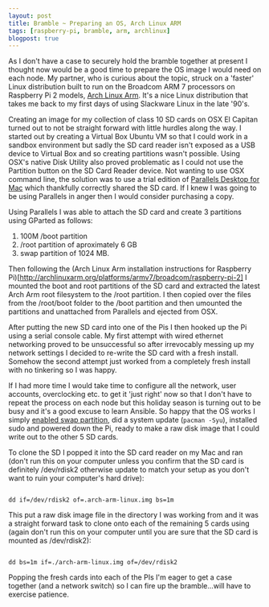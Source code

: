 ```yaml
---
layout: post
title: Bramble ~ Preparing an OS, Arch Linux ARM
tags: [raspberry-pi, bramble, arm, archlinux]
blogpost: true
---
```

As I don't have a case to securely hold the bramble together at present I thought now would be a good time to prepare the OS image I would need on each node. My partner, who is curious about the topic, struck on a 'faster' Linux distribution built to run on the Broadcom ARM 7 processors on Raspberry Pi 2 models, [Arch Linux Arm](http://archlinuxarm.org/platforms/armv7/broadcom/raspberry-pi-2]). It's a nice Linux distribution that takes me back to my first days of using Slackware Linux in the late '90's.

Creating an image for my collection of class 10 SD cards on OSX El Capitan turned out to not be straight forward with little hurdles along the way. I started out by creating a Virtual Box Ubuntu VM so that I could work in a sandbox environment but sadly the SD card reader isn't exposed as a USB device to Virtual Box and so creating partitions wasn't possible. Using OSX's native Disk Utility also proved problematic as I could not use the Partition button on the SD Card Reader device. Not wanting to use OSX command line, the solution was to use a trial edition of [Parallels Desktop for Mac](http://www.parallels.com/uk/products/desktop/) which thankfully correctly shared the SD card. If I knew I was going to be using Parallels in anger then I would consider purchasing a copy.

Using Parallels I was able to attach the SD card and create 3 partitions using GParted as follows: 

1. 100M /boot partition
2. /root partition of aproximately 6 GB
3. swap partition of 1024 MB.

Then following the (Arch Linux Arm installation instructions for Raspberry Pi)[http://archlinuxarm.org/platforms/armv7/broadcom/raspberry-pi-2] I mounted the boot and root partitions of the SD card and extracted the latest Arch Arm root filesystem to the /root partition. I then copied over the files from the /root/boot folder to the /boot partition and then umounted the partitions and unattached from Parallels and ejected from OSX.

After putting the new SD card into one of the Pis I then hooked up the Pi using a serial console cable. My first attempt with wired ethernet networking proved to be unsuccessful so after irrevocably messing up my network settings I decided to re-write the SD card with a fresh install. Somehow the second attempt just worked from a completely fresh install with no tinkering so I was happy.

If I had more time I would take time to configure all the network, user accounts, overclocking etc. to get it 'just right' now so that I don't have to repeat the process on each node but this holiday season is turning out to be busy and it's a good excuse to learn Ansible. So happy that the OS works I simply [enabled swap partition](https://access.redhat.com/documentation/en-US/Red_Hat_Enterprise_Linux/3/html/System_Administration_Guide/s1-swap-adding.html), did a system update (`pacman -Syu`), installed sudo and powered down the Pi, ready to make a raw disk image that I could write out to the other 5 SD cards.

To clone the SD I popped it into the SD card reader on my Mac and ran (don't run this on your computer unless you confirm that the SD card is definitely /dev/rdisk2 otherwise update to match your setup as you don't want to ruin your computer's hard drive):

<pre><code>
dd if=/dev/rdisk2 of=.arch-arm-linux.img bs=1m
</code></pre>

This put a raw disk image file in the directory I was working from and it was a straight forward task to clone onto each of the remaining 5 cards using (again don't run this on your computer until you are sure that the SD card is mounted as /dev/rdisk2):

<pre><code>
dd bs=1m if=./arch-arm-linux.img of=/dev/rdisk2
</code></pre>

Popping the fresh cards into each of the PIs I'm eager to get a case together (and a network switch) so I can fire up the bramble...will have to exercise patience.


